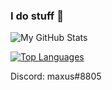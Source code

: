 ### I do stuff 👀

![My GitHub Stats](https://github-readme-stats.vercel.app/api?username=maxuss&show_icons=true&theme=gruvbox)

[![Top Languages](https://github-readme-stats.vercel.app/api/top-langs/?username=maxuss&hide=php,css,html,mcfunction,dockerfile,python&theme=gruvbox&card_width=500)](https://github.com/Maxuss/Maxuss)

Discord: maxus#8805
